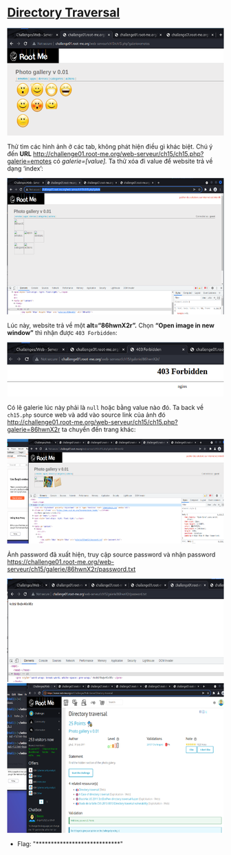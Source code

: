 # [Directory Traversal](https://www.root-me.org/en/Challenges/Web-Server/Directory-traversal)

<img src="./media/image1.png" style="width:6.13757in;height:2.60322in" alt="Graphical user interface, text, application Description automatically generated" />

Thử tìm các hình ảnh ở các tab, không phát hiện điều gì khác biệt. Chú ý đến **URL** <http://challenge01.root-me.org/web-serveur/ch15/ch15.php?galerie=emotes> có *galerie=\[value\].* Ta thử xóa đi value để website trả về dạng ‘index’:

<img src="./media/image2.png" style="width:6.19367in;height:3.29998in" alt="Graphical user interface, text, application Description automatically generated" />

Lúc này, website trả về một **alt=“86hwnX2r”.** Chọn **“Open image in new window”** thì nhận được `403 Forbidden`:

<img src="./media/image3.png" style="width:6.21377in;height:1.32108in" alt="Graphical user interface, text, application Description automatically generated" />

Có lẽ galerie lúc này phải là `null` hoặc bằng value nào đó. Ta back về `ch15.php` source web và add vào source link của ảnh đó <http://challenge01.root-me.org/web-serveur/ch15/ch15.php?galerie=86hwnX2r> ta chuyển đến trang khác:

<img src="./media/image4.png" style="width:6.26122in;height:2.52723in" alt="Graphical user interface, text, application Description automatically generated" />

Ảnh password đã xuất hiện, truy cập source password và nhận password <https://challenge01.root-me.org/web-serveur/ch15/galerie/86hwnX2r/password.txt>

<img src="./media/image5.png" style="width:6.27696in;height:2.49469in" alt="Graphical user interface, text Description automatically generated" />

<img src="./media/image6.png" style="width:6.5in;height:3.63333in" alt="A screenshot of a computer Description automatically generated" />

- Flag: "****************************"

